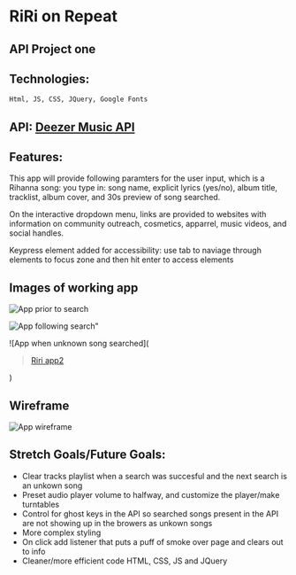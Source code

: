 # RiRi on Repeat 
## API Project one
## Technologies: 

```bash
Html, JS, CSS, JQuery, Google Fonts
```
## API: [Deezer Music API](https://rapidapi.com/deezerdevs/api/deezer-1)

## Features: 

This app will provide following paramters for the user input, which is a Rihanna song: you type in:
song name, explicit lyrics (yes/no), album title, tracklist, album cover, and 30s preview of song searched. 

On the interactive dropdown menu, links are provided to websites with information on community outreach, cosmetics, apparrel, music videos, and social handles.

Keypress element added for accessibility: use tab to naviage through elements to focus zone and then hit enter to access elements


## Images of working app
![App prior to search](https://imgur.com/a/iXUrKgf)

![App following search"](https://imgur.com/a/Y9v3keQ)

![App when unknown song searched](<blockquote class="imgur-embed-pub" lang="en" data-id="a/iXUrKgf"><a href="//imgur.com/a/iXUrKgf">Riri app2</a></blockquote><script async src="//s.imgur.com/min/embed.js" charset="utf-8"></script>)


## Wireframe

![App wireframe](https://imgur.com/a/iR39PMd)


## Stretch Goals/Future Goals:
* Clear tracks playlist when a search was succesful and the next search is an unkown song
* Preset audio player volume to halfway, and customize the player/make turntables
* Control for ghost keys in the API so searched songs present in the API are not showing up in the browers as unkown songs
* More complex styling
* On click add listener that puts a puff of smoke over page and clears out to info
* Cleaner/more efficient code HTML, CSS, JS and JQuery